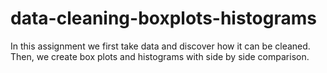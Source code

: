 # data-cleaning-boxplots-histograms
In this assignment we first take data and discover how it can be cleaned. Then, we create box plots and histograms with side by side comparison.
